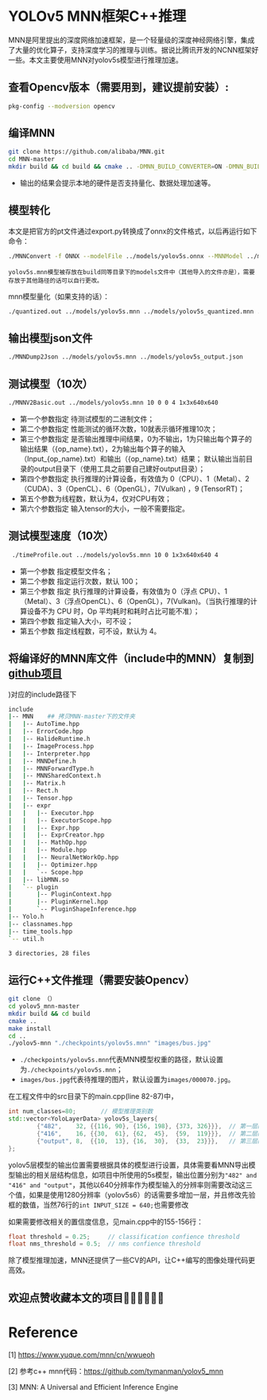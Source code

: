 # YOLOv5 MNN框架C++推理

MNN是阿里提出的深度网络加速框架，是一个轻量级的深度神经网络引擎，集成了大量的优化算子，支持深度学习的推理与训练。据说比腾讯开发的NCNN框架好一些。本文主要使用MNN对yolov5s模型进行推理加速。

## 查看Opencv版本（需要用到，建议提前安装）:
```bash
pkg-config --modversion opencv
```

## 编译MNN
```bash
git clone https://github.com/alibaba/MNN.git
cd MNN-master
mkdir build && cd build && cmake .. -DMNN_BUILD_CONVERTER=ON -DMNN_BUILD_QUANTOOLS=ON && make -
```
- 输出的结果会提示本地的硬件是否支持量化、数据处理加速等。

## 模型转化
本文是把官方的pt文件通过export.py转换成了onnx的文件格式，以后再运行如下命令：
```bash
./MNNConvert -f ONNX --modelFile ../models/yolov5s.onnx --MNNModel ../models/yolov5s.mnn --bizCode MNN
```
```yolov5s.mnn模型被存放在build同等目录下的models文件中（其他导入的文件亦是），需要存放于其他路径的话可以自行更改。```

mnn模型量化（如果支持的话）：
```bash
./quantized.out ../models/yolov5s.mnn ../models/yolov5s_quantized.mnn ../models/yolov5s_imageinputconfig.json
```

## 输出模型json文件
```bash
./MNNDump2Json ../models/yolov5s.mnn ../models/yolov5s_output.json
```


## 测试模型（10次）
```bash
./MNNV2Basic.out ../models/yolov5s.mnn 10 0 0 4 1x3x640x640 
```

- 第一个参数指定 待测试模型的二进制文件；
- 第二个参数指定 性能测试的循环次数，10就表示循环推理10次；
- 第三个参数指定 是否输出推理中间结果，0为不输出，1为只输出每个算子的输出结果（{op_name}.txt），2为输出每个算子的输入（Input_{op_name}.txt）和输出（{op_name}.txt）结果； 默认输出当前目录的output目录下（使用工具之前要自己建好output目录）；
- 第四个参数指定 执行推理的计算设备，有效值为 0（CPU）、1（Metal）、2（CUDA）、3（OpenCL）、6（OpenGL），7(Vulkan) ，9 (TensorRT)；
- 第五个参数为线程数，默认为4，仅对CPU有效；
- 第六个参数指定 输入tensor的大小，一般不需要指定。

## 测试模型速度（10次）
```bash
 ./timeProfile.out ../models/yolov5s.mnn 10 0 1x3x640x640 4
```

- 第一个参数 指定模型文件名；
- 第二个参数 指定运行次数，默认 100；
- 第三个参数 指定 执行推理的计算设备，有效值为 0（浮点 CPU）、1（Metal）、3（浮点OpenCL）、6（OpenGL），7(Vulkan)。（当执行推理的计算设备不为 CPU 时，Op 平均耗时和耗时占比可能不准）；
- 第四个参数 指定输入大小，可不设；
- 第五个参数 指定线程数，可不设，默认为 4。


## 将编译好的MNN库文件（include中的MNN）复制到[github项目](https://github.com/Reversev/Internships/tree/main/YOLOv5_mnn)

)对应的include路径下
```bash
include
|-- MNN    ## 拷贝MNN-master下的文件夹
|   |-- AutoTime.hpp
|   |-- ErrorCode.hpp
|   |-- HalideRuntime.h
|   |-- ImageProcess.hpp
|   |-- Interpreter.hpp
|   |-- MNNDefine.h
|   |-- MNNForwardType.h
|   |-- MNNSharedContext.h
|   |-- Matrix.h
|   |-- Rect.h
|   |-- Tensor.hpp
|   |-- expr
|   |   |-- Executor.hpp
|   |   |-- ExecutorScope.hpp
|   |   |-- Expr.hpp
|   |   |-- ExprCreator.hpp
|   |   |-- MathOp.hpp
|   |   |-- Module.hpp
|   |   |-- NeuralNetWorkOp.hpp
|   |   |-- Optimizer.hpp
|   |   `-- Scope.hpp
|   |-- libMNN.so
|   `-- plugin
|       |-- PluginContext.hpp
|       |-- PluginKernel.hpp
|       `-- PluginShapeInference.hpp
|-- Yolo.h
|-- classnames.hpp
|-- time_tools.hpp
`-- util.h

3 directories, 28 files
```

## 运行C++文件推理（需要安装Opencv）
```bash
git clone （）
cd yolov5_mnn-master
mkdir build && cd build 
cmake ..
make install
cd ..
./yolov5-mnn "./checkpoints/yolov5s.mnn" "images/bus.jpg"
```
- ```./checkpoints/yolov5s.mnn```代表MNN模型权重的路径，默认设置为```./checkpoints/yolov5s.mnn```；
- ```images/bus.jpg```代表待推理的图片，默认设置为```images/000070.jpg```。

在工程文件中的src目录下的main.cpp(line 82-87)中，
```cpp
int num_classes=80;       // 模型推理类别数
std::vector<YoloLayerData> yolov5s_layers{
        {"482",    32, {{116, 90}, {156, 198}, {373, 326}}},  // 第一层的输出
        {"416",    16, {{30,  61}, {62,  45},  {59,  119}}},  // 第二层的输出
        {"output", 8,  {{10,  13}, {16,  30},  {33,  23}}},   // 第三层的输出
};
```
yolov5层模型的输出位置需要根据具体的模型进行设置，具体需要看MNN导出模型输出的相关层结构信息，如项目中所使用的5s模型，输出位置分别为```"482" and "416" and "output"```，其他以640分辨率作为模型输入的分辨率则需要改动这三个值，如果是使用1280分辨率（yolov5s6）的话需要多增加一层，并且修改先验框的数值，当然76行的```int INPUT_SIZE = 640;```也需要修改

如果需要修改相关的置信度信息，见main.cpp中的155-156行：
```cpp
float threshold = 0.25;     // classification confience threshold
float nms_threshold = 0.5;  // nms confience threshold
```

除了模型推理加速，MNN还提供了一些CV的API，让C++编写的图像处理代码更高效。

## 欢迎点赞收藏本文的项目🌟🌟🌟🚀🚀🚀

# Reference
[1] https://www.yuque.com/mnn/cn/wwueoh

[2] 参考c++ mnn代码：https://github.com/tymanman/yolov5_mnn

[3] MNN: A Universal and Efficient Inference Engine
